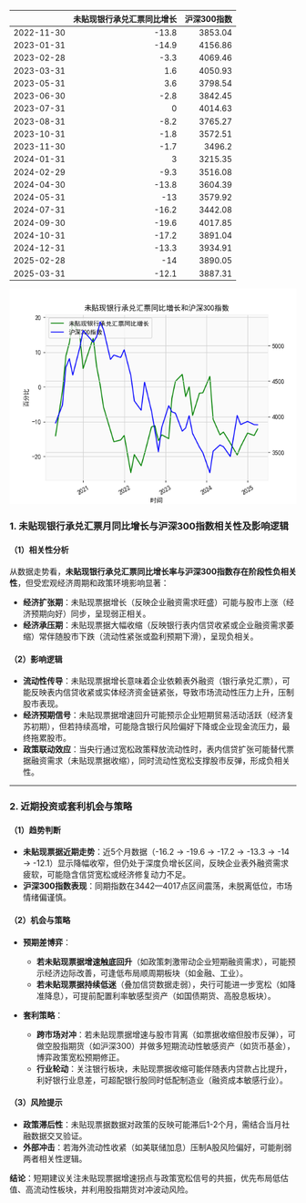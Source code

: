 |            |   未贴现银行承兑汇票同比增长 |   沪深300指数 |
|:-----------|-----------------------------:|--------------:|
| 2022-11-30 |                        -13.8 |       3853.04 |
| 2023-01-31 |                        -14.9 |       4156.86 |
| 2023-02-28 |                         -3.3 |       4069.46 |
| 2023-03-31 |                          1.6 |       4050.93 |
| 2023-05-31 |                          3.6 |       3798.54 |
| 2023-06-30 |                         -2.8 |       3842.45 |
| 2023-07-31 |                          0   |       4014.63 |
| 2023-08-31 |                         -8.2 |       3765.27 |
| 2023-10-31 |                         -1.8 |       3572.51 |
| 2023-11-30 |                         -1.7 |       3496.2  |
| 2024-01-31 |                          3   |       3215.35 |
| 2024-02-29 |                         -9.3 |       3516.08 |
| 2024-04-30 |                        -13.8 |       3604.39 |
| 2024-05-31 |                        -13   |       3579.92 |
| 2024-07-31 |                        -16.2 |       3442.08 |
| 2024-09-30 |                        -19.6 |       4017.85 |
| 2024-10-31 |                        -17.2 |       3891.04 |
| 2024-12-31 |                        -13.3 |       3934.91 |
| 2025-02-28 |                        -14   |       3890.05 |
| 2025-03-31 |                        -12.1 |       3887.31 |

![图](bank_hs300.png)



### 1. 未贴现银行承兑汇票月同比增长与沪深300指数相关性及影响逻辑

#### （1）相关性分析  
从数据走势看，**未贴现银行承兑汇票同比增长率与沪深300指数存在阶段性负相关性**，但受宏观经济周期和政策环境影响显著：  
- **经济扩张期**：未贴现票据增长（反映企业融资需求旺盛）可能与股市上涨（经济预期向好）同步，呈现弱正相关。  
- **经济承压期**：未贴现票据大幅收缩（反映银行表内信贷收紧或企业融资需求萎缩）常伴随股市下跌（流动性紧张或盈利预期下滑），呈现负相关。  

#### （2）影响逻辑  
- **流动性传导**：未贴现票据增长意味着企业依赖表外融资（银行承兑汇票），可能反映表内信贷收紧或实体经济资金链紧张，导致市场流动性压力上升，压制股市表现。  
- **经济预期信号**：未贴现票据增速回升可能预示企业短期贸易活动活跃（经济复苏初期），但若持续高增，可能隐含银行风险偏好下降或企业现金流压力，最终拖累股市。  
- **政策联动效应**：当央行通过宽松政策释放流动性时，表内信贷扩张可能替代票据融资需求（未贴现票据收缩），同时流动性宽松支撑股市反弹，形成负相关性。

---

### 2. 近期投资或套利机会与策略

#### （1）趋势判断  
- **未贴现票据近期走势**：近5个月数据（-16.2 → -19.6 → -17.2 → -13.3 → -14 → -12.1）显示降幅收窄，但仍处于深度负增长区间，反映企业表外融资需求疲软，可能隐含信贷宽松或经济修复动力不足。  
- **沪深300指数表现**：同期指数在3442—4017点区间震荡，未脱离低位，市场情绪偏谨慎。

#### （2）机会与策略  
- **预期差博弈**：  
  - **若未贴现票据增速触底回升**（如政策刺激带动企业短期融资需求），可能预示经济边际改善，可逢低布局顺周期板块（如金融、工业）。  
  - **若未贴现票据持续低迷**（叠加信贷数据走弱），央行可能进一步宽松（如降准降息），可提前配置利率敏感型资产（如国债期货、高股息板块）。  

- **套利策略**：  
  - **跨市场对冲**：若未贴现票据增速与股市背离（如票据收缩但股市反弹），可做空股指期货（如沪深300）并做多短期流动性敏感资产（如货币基金），博弈政策宽松预期修正。  
  - **行业轮动**：关注银行板块，未贴现票据收缩可能伴随表内贷款占比提升，利好银行业息差，可超配银行股同时低配制造业（融资成本敏感行业）。

#### （3）风险提示  
- **政策滞后性**：未贴现票据数据对政策的反映可能滞后1-2个月，需结合当月社融数据交叉验证。  
- **外部冲击**：若海外流动性收紧（如美联储加息）压制A股风险偏好，可能削弱两者相关性逻辑。  

**结论**：短期建议关注未贴现票据增速拐点与政策宽松信号的共振，优先布局低估值、高流动性板块，并利用股指期货对冲波动风险。